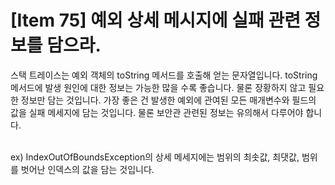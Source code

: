 # [Item 75] 예외 상세 메시지에 실패 관련 정보를 담으라.

스택 트레이스는 예외 객체의 toString 메서드를 호출해 얻는 문자열입니다. toString 메서드에 발생 원인에 대한 정보는 가능한 많을 수록 좋습니다. 물론 장황하지 않고 필요한 정보만 담는 것입니다. 가장 좋은 건 발생한 예외에 관여된 모든 매개변수와 필드의 값을 실패 메세지에 담는 것입니다. 물론 보안관 관련된 정보는 유의해서 다루어야 합니다.
</br>
</br>

ex) IndexOutOfBoundsException의 상세 메세지에는 범위의 최솟값, 최댓값, 범위를 벗어난 인덱스의 값을 담는 것입니다.